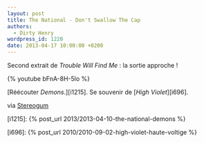 ```yaml
---
layout: post
title: The National - Don't Swallow The Cap
authors:
  - Dirty Henry
wordpress_id: 1220
date: 2013-04-17 10:00:00 +0200
---
```


Second extrait de _Trouble Will Find Me_ : la sortie approche !

{% youtube bFnA-8H-5lo %}

[Réécouter _Demons_.][i1215]. Se souvenir de [_High Violet_][i696].

via
[Stereogum](http://stereogum.com/1318302/the-national-dont-swallow-the-cap/mp3/)

[i1215]: {% post_url 2013/2013-04-10-the-national-demons %}

[i696]: {% post_url 2010/2010-09-02-high-violet-haute-voltige %}
